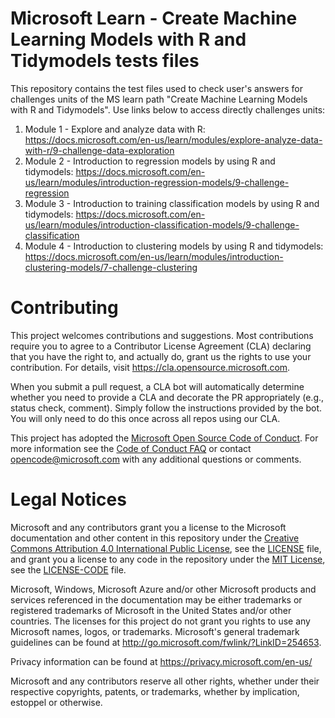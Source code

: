 # Microsoft Learn - Create Machine Learning Models with R and Tidymodels tests files
This repository contains the test files used to check user's answers for challenges units of the MS learn path "Create Machine Learning Models with R and Tidymodels".
Use links below to access directly challenges units:
1. Module 1 -  Explore and analyze data with R: https://docs.microsoft.com/en-us/learn/modules/explore-analyze-data-with-r/9-challenge-data-exploration
2. Module 2 -  Introduction to regression models by using R and tidymodels: https://docs.microsoft.com/en-us/learn/modules/introduction-regression-models/9-challenge-regression
3. Module 3 -  Introduction to training classification models by using R and tidymodels: https://docs.microsoft.com/en-us/learn/modules/introduction-classification-models/9-challenge-classification
4. Module 4 - Introduction to clustering models by using R and tidymodels: https://docs.microsoft.com/en-us/learn/modules/introduction-clustering-models/7-challenge-clustering

# Contributing

This project welcomes contributions and suggestions.  Most contributions require you to agree to a
Contributor License Agreement (CLA) declaring that you have the right to, and actually do, grant us
the rights to use your contribution. For details, visit https://cla.opensource.microsoft.com.

When you submit a pull request, a CLA bot will automatically determine whether you need to provide
a CLA and decorate the PR appropriately (e.g., status check, comment). Simply follow the instructions
provided by the bot. You will only need to do this once across all repos using our CLA.

This project has adopted the [Microsoft Open Source Code of Conduct](https://opensource.microsoft.com/codeofconduct/).
For more information see the [Code of Conduct FAQ](https://opensource.microsoft.com/codeofconduct/faq/) or
contact [opencode@microsoft.com](mailto:opencode@microsoft.com) with any additional questions or comments.

# Legal Notices

Microsoft and any contributors grant you a license to the Microsoft documentation and other content
in this repository under the [Creative Commons Attribution 4.0 International Public License](https://creativecommons.org/licenses/by/4.0/legalcode),
see the [LICENSE](LICENSE) file, and grant you a license to any code in the repository under the [MIT License](https://opensource.org/licenses/MIT), see the
[LICENSE-CODE](LICENSE-CODE) file.

Microsoft, Windows, Microsoft Azure and/or other Microsoft products and services referenced in the documentation
may be either trademarks or registered trademarks of Microsoft in the United States and/or other countries.
The licenses for this project do not grant you rights to use any Microsoft names, logos, or trademarks.
Microsoft's general trademark guidelines can be found at http://go.microsoft.com/fwlink/?LinkID=254653.

Privacy information can be found at https://privacy.microsoft.com/en-us/

Microsoft and any contributors reserve all other rights, whether under their respective copyrights, patents,
or trademarks, whether by implication, estoppel or otherwise.
